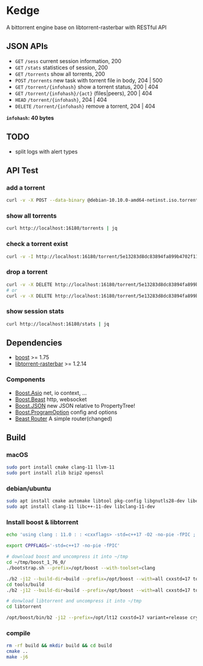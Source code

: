 Kedge
===

A bittorrent engine base on libtorrent-rasterbar with RESTful API

JSON APIs
---

* `GET` `/sess` current session information, 200
* `GET` `/stats` statistices of session, 200
* `GET` `/torrents` show all torrents, 200
* `POST` `/torrents` new task with torrent file in body, 204 | 500
* `GET` `/torrent/{infohash}` show a torrent status, 200 | 404
* `GET` `/torrent/{infohash}/{act}` (files|peers), 200 | 404
* `HEAD` `/torrent/{infohash}`, 204 | 404
* `DELETE` `/torrent/{infohash}` remove a torrent, 204 | 404

**`infohash`: 40 bytes**

TODO
---
* split logs with alert types


## API Test

### add a torrent
```bash
curl -v -X POST --data-binary @debian-10.10.0-amd64-netinst.iso.torrent -H 'x-save-path: /tmp' http://localhost:16180/torrents
```

### show all torrents
```bash
curl http://localhost:16180/torrents | jq
```

### check a torrent exist
```bash
curl -v -I http://localhost:16180/torrent/5e13283d8dc83894fa899b4702f114dcab6b736e
```

### drop a torrent
```bash
curl -v -X DELETE http://localhost:16180/torrent/5e13283d8dc83894fa899b4702f114dcab6b736e
# or
curl -v -X DELETE http://localhost:16180/torrent/5e13283d8dc83894fa899b4702f114dcab6b736e/with_data
```

### show session stats
```bash
curl http://localhost:16180/stats | jq
```

## Dependencies
* [boost](https://www.boost.org/users/download/) >= 1.75
* [libtorrent-rasterbar](https://github.com/arvidn/libtorrent/releases) >= 1.2.14

### Components
* [Boost.Asio](https://github.com/boostorg/asio) net, io context, ...
* [Boost.Beast](https://github.com/boostorg/beast) http, websocket
* [Boost.JSON](https://github.com/boostorg/json) new JSON relative to PropertyTree!
* [Boost.ProgramOption](https://github.com/boostorg/program_options) config and options
* [Beast Router](https://github.com/shirayukikitsune/beast-router) A simple router(changed)

## Build

### macOS
```bash
sudo port install cmake clang-11 llvm-11
sudo port install zlib bzip2 openssl
```

### debian/ubuntu
```bash
sudo apt install cmake automake libtool pkg-config libgnutls28-dev libcurl4-gnutls-dev zlib1g-dev
sudo apt install clang-11 libc++-11-dev libclang-11-dev
```

### Install boost & libtorrent

```bash
echo 'using clang : 11.0 : : <cxxflags> -std=c++17 -O2 -no-pie -fPIC ;' >> ~/user-config.jam

export CPPFLAGS='-std=c++17 -no-pie -fPIC'

# download boost and uncompress it into ~/tmp
cd ~/tmp/boost_1_76_0/
./bootstrap.sh --prefix=/opt/boost --with-toolset=clang

./b2 -j12 --build-dir=build --prefix=/opt/boost --with=all cxxstd=17 toolset=clang link=static runtime-link=static variant=release threading=multi install
cd tools/build
./b2 -j12 --build-dir=build --prefix=/opt/boost --with=all cxxstd=17 toolset=clang variant=release install

# donwload libtorrent and uncompress it into ~/tmp
cd libtorrent

/opt/boost/bin/b2 -j12 --prefix=/opt/lt12 cxxstd=17 variant=release crypto=openssl link=static runtime-link=static install
```

### compile
```bash
rm -rf build && mkdir build && cd build
cmake ..
make -j6
```

